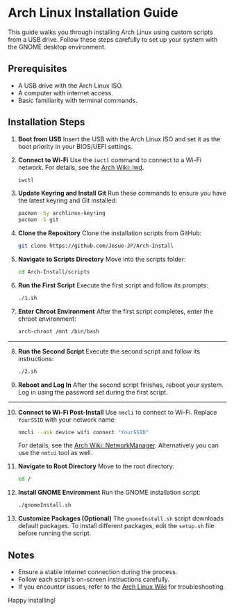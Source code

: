 # Arch Linux Installation Guide

This guide walks you through installing Arch Linux using custom scripts from a USB drive. Follow these steps carefully to set up your system with the GNOME desktop environment.

## Prerequisites
- A USB drive with the Arch Linux ISO.
- A computer with internet access.
- Basic familiarity with terminal commands.

## Installation Steps

1. **Boot from USB**
   Insert the USB with the Arch Linux ISO and set it as the boot priority in your BIOS/UEFI settings.

2. **Connect to Wi-Fi**
   Use the `iwctl` command to connect to a Wi-Fi network.
   For details, see the [Arch Wiki: iwd](https://wiki.archlinux.org/title/Iwd).
   ```bash
   iwctl
   ```

3. **Update Keyring and Install Git**
   Run these commands to ensure you have the latest keyring and Git installed:
   ```bash
   pacman -Sy archlinux-keyring
   pacman -S git
   ```

4. **Clone the Repository**
   Clone the installation scripts from GitHub:
   ```bash
   git clone https://github.com/Josue-JP/Arch-Install
   ```

5. **Navigate to Scripts Directory**
   Move into the scripts folder:
   ```bash
   cd Arch-Install/scripts
   ```

6. **Run the First Script**
   Execute the first script and follow its prompts:
   ```bash
   ./1.sh
   ```

7. **Enter Chroot Environment**
   After the first script completes, enter the chroot environment:
   ```bash
   arch-chroot /mnt /bin/bash
   ```
-------

8. **Run the Second Script**
   Execute the second script and follow its instructions:
   ```bash
   ./2.sh
   ```


9. **Reboot and Log In**
    After the second script finishes, reboot your system. Log in using the password set during the first script.

-------

10. **Connect to Wi-Fi Post-Install**
    Use `nmcli` to connect to Wi-Fi. Replace `YourSSID` with your network name:
    ```bash
    nmcli --ask device wifi connect "YourSSID"
    ```
    For details, see the [Arch Wiki: NetworkManager](https://wiki.archlinux.org/title/NetworkManager). Alternatively you can use the `nmtui` tool as well.

11. **Navigate to Root Directory**
    Move to the root directory:
    ```bash
    cd /
    ```

12. **Install GNOME Environment**
    Run the GNOME installation script:
    ```bash
    ./gnomeInstall.sh
    ```

13. **Customize Packages (Optional)**
    The `gnomeInstall.sh` script downloads default packages. To install different packages, edit the `setup.sh` file before running the script.

## Notes
- Ensure a stable internet connection during the process.
- Follow each script’s on-screen instructions carefully.
- If you encounter issues, refer to the [Arch Linux Wiki](https://wikilyrics.org/) for troubleshooting.

Happy installing!
